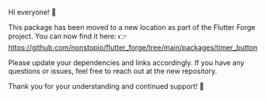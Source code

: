 Hi everyone! 👋

This package has been moved to a new location as part of the Flutter Forge project. You can now find it here:
👉 https://github.com/nonstopio/flutter_forge/tree/main/packages/timer_button

Please update your dependencies and links accordingly. If you have any questions or issues, feel free to reach out at the new repository.

Thank you for your understanding and continued support! 🚀
